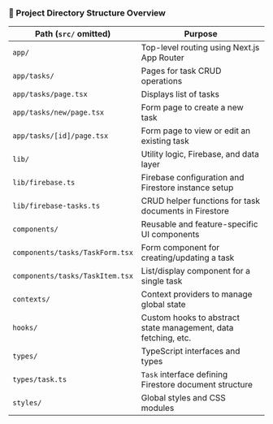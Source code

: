 ### 📁 Project Directory Structure Overview

| Path (`src/` omitted)           | Purpose                                                        |
| ------------------------------- | ---------------------------------------------------------------|
| `app/`                          | Top-level routing using Next.js App Router                     |
| `app/tasks/`                    | Pages for task CRUD operations                                 |
| `app/tasks/page.tsx`            | Displays list of tasks                                         |
| `app/tasks/new/page.tsx`        | Form page to create a new task                                 |
| `app/tasks/[id]/page.tsx`       | Form page to view or edit an existing task                     |
| `lib/`                          | Utility logic, Firebase, and data layer                        |
| `lib/firebase.ts`               | Firebase configuration and Firestore instance setup            |
| `lib/firebase-tasks.ts`         | CRUD helper functions for task documents in Firestore          |
| `components/`                   | Reusable and feature-specific UI components                    |
| `components/tasks/TaskForm.tsx` | Form component for creating/updating a task                    |
| `components/tasks/TaskItem.tsx` | List/display component for a single task                       |
| `contexts/`                     | Context providers to manage global state                       |
| `hooks/`                        | Custom hooks to abstract state management, data fetching, etc. |
| `types/`                        | TypeScript interfaces and types                                |
| `types/task.ts`                 | `Task` interface defining Firestore document structure         |
| `styles/`                       | Global styles and CSS modules                                  |
